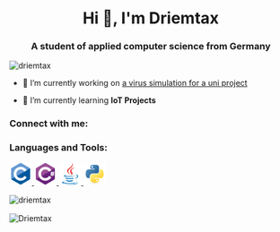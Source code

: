 <h1 align="center">Hi 👋, I'm Driemtax</h1>
<h3 align="center">A student of applied computer science from Germany</h3>

<p align="left"> <img src="https://komarev.com/ghpvc/?username=driemtax&label=Profile%20views&color=0e75b6&style=flat" alt="driemtax" /> </p>

- 🔭 I’m currently working on [a virus simulation for a uni project](https://github.com/N3moAhead/BioCollapse)

- 🌱 I’m currently learning **IoT Projects**

<h3 align="left">Connect with me:</h3>
<p align="left">
</p>

<h3 align="left">Languages and Tools:</h3>
<p align="left"> <a href="https://www.cprogramming.com/" target="_blank" rel="noreferrer"> <img src="https://raw.githubusercontent.com/devicons/devicon/master/icons/c/c-original.svg" alt="c" width="40" height="40"/> </a> <a href="https://www.w3schools.com/cs/" target="_blank" rel="noreferrer"> <img src="https://raw.githubusercontent.com/devicons/devicon/master/icons/csharp/csharp-original.svg" alt="csharp" width="40" height="40"/> </a> <a href="https://www.java.com" target="_blank" rel="noreferrer"> <img src="https://raw.githubusercontent.com/devicons/devicon/master/icons/java/java-original.svg" alt="java" width="40" height="40"/> </a> <a href="https://www.python.org" target="_blank" rel="noreferrer"> <img src="https://raw.githubusercontent.com/devicons/devicon/master/icons/python/python-original.svg" alt="python" width="40" height="40"/> </a> </p>

<p><img align="center" src="https://github-readme-stats.vercel.app/api/top-langs?username=driemtax&show_icons=true&locale=en&layout=compact" alt="driemtax" /></p>

<p><img align="center" src="https://github-readme-streak-stats.herokuapp.com/?user=Driemtax&" alt="Driemtax" /></p>

